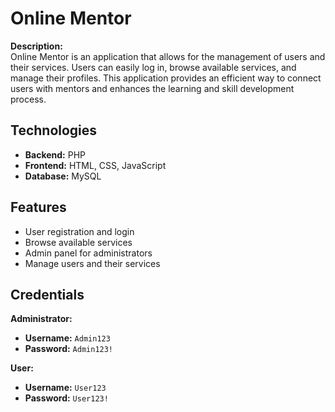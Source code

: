 # Online Mentor

**Description:**  
Online Mentor is an application that allows for the management of users and their services. Users can easily log in, browse available services, and manage their profiles. This application provides an efficient way to connect users with mentors and enhances the learning and skill development process.

## Technologies

- **Backend:** PHP
- **Frontend:** HTML, CSS, JavaScript
- **Database:** MySQL

## Features

- User registration and login
- Browse available services
- Admin panel for administrators
- Manage users and their services

## Credentials

**Administrator:**  
- **Username:** `Admin123`  
- **Password:** `Admin123!`

**User:**  
- **Username:** `User123`  
- **Password:** `User123!`
